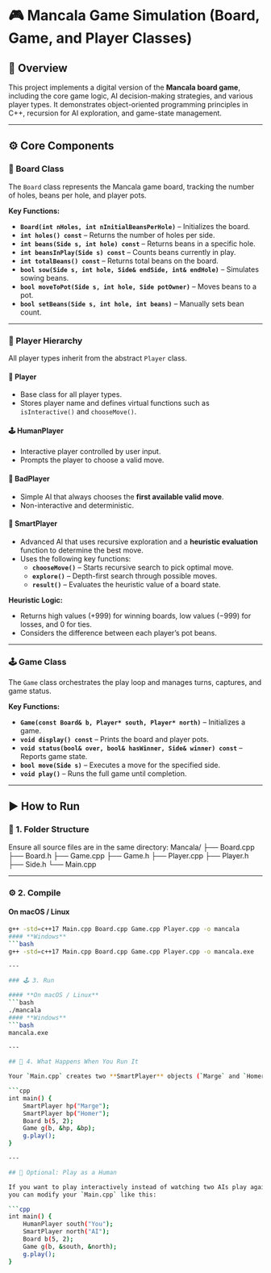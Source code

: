 # 🎮 Mancala Game Simulation (Board, Game, and Player Classes)

## 📘 Overview
This project implements a digital version of the **Mancala board game**, including the core game logic, AI decision-making strategies, and various player types. It demonstrates object-oriented programming principles in C++, recursion for AI exploration, and game-state management.

---

## ⚙️ Core Components

### 🧩 Board Class
The `Board` class represents the Mancala game board, tracking the number of holes, beans per hole, and player pots.

**Key Functions:**
- **`Board(int nHoles, int nInitialBeansPerHole)`** – Initializes the board.
- **`int holes() const`** – Returns the number of holes per side.
- **`int beans(Side s, int hole) const`** – Returns beans in a specific hole.
- **`int beansInPlay(Side s) const`** – Counts beans currently in play.
- **`int totalBeans() const`** – Returns total beans on the board.
- **`bool sow(Side s, int hole, Side& endSide, int& endHole)`** – Simulates sowing beans.
- **`bool moveToPot(Side s, int hole, Side potOwner)`** – Moves beans to a pot.
- **`bool setBeans(Side s, int hole, int beans)`** – Manually sets bean count.

---

### 🧠 Player Hierarchy
All player types inherit from the abstract `Player` class.

#### 👤 Player
- Base class for all player types.  
- Stores player name and defines virtual functions such as `isInteractive()` and `chooseMove()`.

#### 🕹️ HumanPlayer
- Interactive player controlled by user input.
- Prompts the player to choose a valid move.

#### 🤖 BadPlayer
- Simple AI that always chooses the **first available valid move**.
- Non-interactive and deterministic.

#### 🧩 SmartPlayer
- Advanced AI that uses recursive exploration and a **heuristic evaluation** function to determine the best move.
- Uses the following key functions:
  - **`chooseMove()`** – Starts recursive search to pick optimal move.
  - **`explore()`** – Depth-first search through possible moves.
  - **`result()`** – Evaluates the heuristic value of a board state.

**Heuristic Logic:**
- Returns high values (+999) for winning boards, low values (−999) for losses, and 0 for ties.
- Considers the difference between each player’s pot beans.

---

### 🕹️ Game Class
The `Game` class orchestrates the play loop and manages turns, captures, and game status.

**Key Functions:**
- **`Game(const Board& b, Player* south, Player* north)`** – Initializes a game.
- **`void display() const`** – Prints the board and player pots.
- **`void status(bool& over, bool& hasWinner, Side& winner) const`** – Reports game state.
- **`bool move(Side s)`** – Executes a move for the specified side.
- **`void play()`** – Runs the full game until completion.

---

## ▶️ How to Run

### 🧩 1. Folder Structure
Ensure all source files are in the same directory:
Mancala/
├── Board.cpp
├── Board.h
├── Game.cpp
├── Game.h
├── Player.cpp
├── Player.h
├── Side.h
└── Main.cpp

---

### ⚙️ 2. Compile

#### **On macOS / Linux**
```bash
g++ -std=c++17 Main.cpp Board.cpp Game.cpp Player.cpp -o mancala
#### **Windows**
```bash
g++ -std=c++17 Main.cpp Board.cpp Game.cpp Player.cpp -o mancala.exe

---

### 🕹️ 3. Run

#### **On macOS / Linux**
```bash
./mancala
#### **Windows**
```bash
mancala.exe

---

## 🧠 4. What Happens When You Run It

Your `Main.cpp` creates two **SmartPlayer** objects (`Marge` and `Homer`) and runs them against each other automatically:

```cpp
int main() {
    SmartPlayer hp("Marge");
    SmartPlayer bp("Homer");
    Board b(5, 2);
    Game g(b, &hp, &bp);
    g.play();
}

---

## 🧩 Optional: Play as a Human

If you want to play interactively instead of watching two AIs play against each other,  
you can modify your `Main.cpp` like this:

```cpp
int main() {
    HumanPlayer south("You");
    SmartPlayer north("AI");
    Board b(5, 2);
    Game g(b, &south, &north);
    g.play();
}


